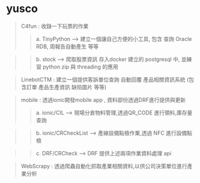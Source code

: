 # yusco

> C4fun : 收錄一下玩票的作業
>>a. TinyPython --> 建立一個讓自己方便的小工具, 包含 查詢 Oracle RDB, 周報告自動產生 等等  

>>b. stock --> 爬取股票資訊 存入docker 建立的 postgresql 中, 並練習 python zip 與 threading 的應用  
       
> LinebotCTM : 建立一個提供客訴單位查詢 自動回覆 產品相關資訊系統 (包含訂單 產品生產資訊 缺陷圖片 等等)

> mobile : 透過ionic開發mobile app , 資料部份透過DRF進行提供與更新
>>a. ionic/CIL --> 現場分倉物料管理,透過QR_CODE 進行領料,庫存量查詢  

>>b. ionic/CRCheckList --> 產線設備點檢作業,透過 NFC 進行設備點檢  

>>c. DRF/CRCheck --> DRF 提供上述兩項作業資料處理 api  


> WebScrapy : 透過爬蟲自動化抓取產業相關資料,以供公司決策單位進行產業分析

